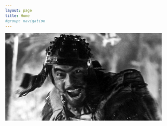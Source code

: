 ```yaml
---
layout: page
title: Home
#group: navigation
---
```


<center><img src="/assets/img/seven.jpg"></center>
